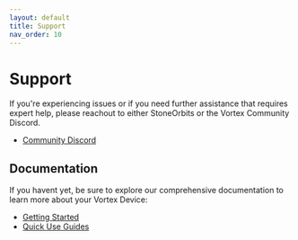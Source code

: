 ```yaml
---
layout: default
title: Support
nav_order: 10
---
```


# Support

If you're experiencing issues or if you need further assistance that requires expert help, please reachout to either StoneOrbits or the Vortex Community Discord.

- [Community Discord](https://discord.gg/CxJJZHp8)


## Documentation

If you havent yet, be sure to explore our comprehensive documentation to learn more about your Vortex Device:

- [Getting Started](getting_started.html)
- [Quick Use Guides](quick_use_guides.html)

